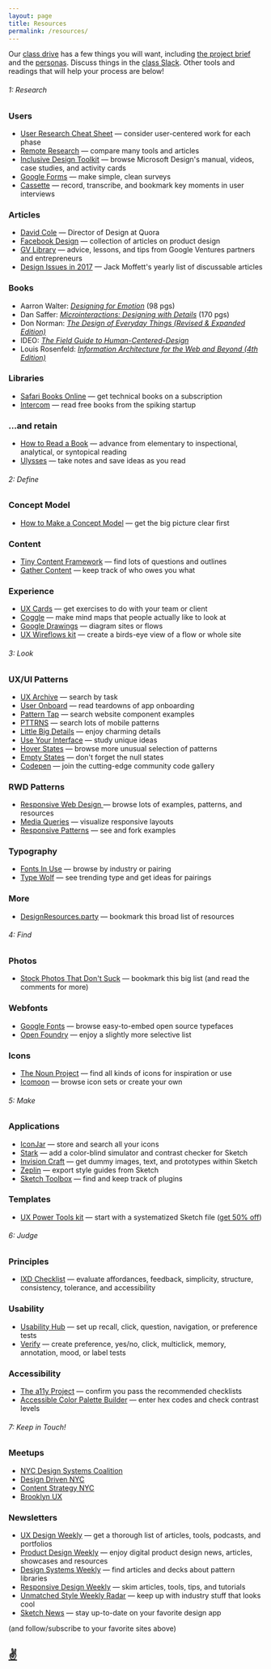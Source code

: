 ```yaml
---
layout: page
title: Resources
permalink: /resources/
---
```


Our [class drive](https://drive.google.com/drive/folders/1uD-o-Dq8QXwr5yvmKo48BKYhnwNecKG4?usp=sharing) has a few things you will want, including [the project brief](https://docs.google.com/document/d/1LY8jOjdAFbNZywgRUNT113QbvzQ0QwzSc-v8tnWd3lg/edit?usp=sharing) and the [personas](https://drive.google.com/file/d/1WiU_K7eLKOYP8anvRjNOC9h9rhVjGxC-/view?usp=sharing). Discuss things in the [class Slack](http://sva-ixd.slack.com). Other tools and readings that will help your process are below!

###### 1: Research

### Users

* [User Research Cheat Sheet](https://www.nngroup.com/articles/ux-research-cheat-sheet/?ref=uxdesignweekly) — consider user-centered work for each phase
* [Remote Research](http://remoteresear.ch/tools) — compare many tools and articles 
* [Inclusive Design Toolkit](https://www.microsoft.com/en-us/design/inclusive) — browse Microsoft Design's manual, videos, case studies, and activity cards
* [Google Forms](https://www.google.com/forms/about/) — make simple, clean surveys
* [Cassette](http://www.cassette.design/) — record, transcribe, and bookmark key moments in user interviews

### Articles
* [David Cole](http://davidcole.me/) — Director of Design at Quora  
* [Facebook Design](http://facebook.design/articles/) — collection of articles on product design
* [GV Library](https://library.gv.com/) — advice, lessons, and tips from Google Ventures partners and entrepreneurs
* [Design Issues in 2017](http://designaday.tumblr.com/post/160219326737/design-issues-in-2017) — Jack Moffett's yearly list of discussable articles

### Books

* Aarron Walter: [_Designing for Emotion_](https://abookapart.com/products/designing-for-emotion) (98 pgs)
* Dan Saffer: [_Microinteractions: Designing with Details_](https://www.amazon.com/Microinteractions-Full-Color-Designing-Details/dp/1491945923) (170 pgs)
* Don Norman: [_The Design of Everyday Things (Revised & Expanded Edition)_](https://www.amazon.com/Design-Everyday-Things-Revised-Expanded/dp/0465050654/)
* IDEO: [_The Field Guide to Human-Centered-Design_](http://www.designkit.org/resources/1) 
* Louis Rosenfeld: [_Information Architecture for the Web and Beyond (4th Edition)_](http://shop.oreilly.com/product/0636920034674.do)

### Libraries 

* [Safari Books Online](https://www.safaribooksonline.com/) — get technical books on a subscription
* [Intercom](https://www.intercom.com/books) — read free books from the spiking startup

### ...and retain

* [How to Read a Book](https://www.farnamstreetblog.com/how-to-read-a-book/) — advance from elementary to inspectional, analytical, or syntopical reading
* [Ulysses](https://www.ulyssesapp.com/) — take notes and save ideas as you read


###### 2: Define 


### Concept Model

* [How to Make a Concept Model](http://eleganthack.com/how-to-make-a-concept-model/) — get the big picture clear first


### Content

* [Tiny Content Framework](https://gist.github.com/nicoleslaw/2155621) — find lots of questions and outlines  
* [Gather Content](https://gathercontent.com/) — keep track of who owes you what  

### Experience

* [UX Cards](http://nform.com/cards/) — get exercises to do with your team or client  
* [Coggle](https://coggle.it/?lang=en-US) — make mind maps that people actually like to look at
* [Google Drawings](https://docs.google.com/drawings/create) — diagram sites or flows
* [UX Wireflows kit](https://ui8.net/products/ux-kits-ui-wireflows) — create a birds-eye view of a flow or whole site  


###### 3: Look

### UX/UI Patterns

* [UX Archive](http://uxarchive.com/) — search by task  
* [User Onboard](http://www.useronboard.com/) — read teardowns of app onboarding  
* [Pattern Tap](http://zurb.com/patterntap) — search website component examples
* [PTTRNS](https://pttrns.com/) — search lots of mobile patterns  
* [Little Big Details](http://littlebigdetails.com/) — enjoy charming details
* [Use Your Interface](http://useyourinterface.com/) — study unique ideas  
* [Hover States](https://hoverstat.es/) — browse more unusual selection of patterns  
* [Empty States](http://emptystat.es/) — don't forget the null states  
* [Codepen](https://codepen.io/) — join the cutting-edge community code gallery

### RWD Patterns

* [Responsive Web Design ](https://responsivedesign.is) — browse lots of examples, patterns, and resources  
* [Media Queries](https://mediaqueri.es/) — visualize responsive layouts  
* [Responsive Patterns](https://bradfrost.github.io/this-is-responsive/patterns.html) — see and fork examples 

### Typography

* [Fonts In Use](https://fontsinuse.com/) — browse by industry or pairing
* [Type Wolf](https://www.typewolf.com/) — see trending type and get ideas for pairings


### More

* [DesignResources.party](http://designresources.party/) — bookmark this broad list of resources


###### 4: Find 

### Photos

* [Stock Photos That Don't Suck](https://medium.com/@dustin/stock-photos-that-dont-suck-62ae4bcbe01b) — bookmark this big list (and read the comments for more)

### Webfonts

* [Google Fonts](http://fonts.google.com) — browse easy-to-embed open source typefaces  
* [Open Foundry](http://open-foundry.com/hot30) — enjoy a slightly more selective list

### Icons

* [The Noun Project](http://thenounproject.com) — find all kinds of icons for inspiration or use 
* [Icomoon](http://icomoon.com) — browse icon sets or create your own	 



###### 5: Make

### Applications

* [IconJar](https://geticonjar.com/) — store and search all your icons   
* [Stark](http://www.getstark.co/) — add a color-blind simulator and contrast checker for Sketch
* [Invision Craft](https://www.invisionapp.com/craft) — get dummy images, text, and prototypes within Sketch
* [Zeplin](https://zeplin.io/) — export style guides from Sketch
* [Sketch Toolbox](http://sketchtoolbox.com/) — find and keep track of plugins 


### Templates
* [UX Power Tools kit](https://www.uxpower.tools/) — start with a systematized Sketch file ([get 50% off](https://gum.co/uxpt-bundle/skillshare-heinz))


###### 6: Judge

### Principles

* [IXD Checklist](http://ixdchecklist.com/) — evaluate affordances, feedback, simplicity, structure, consistency, tolerance, and accessibility

### Usability

* [Usability Hub](https://usabilityhub.com/) — set up recall, click, question, navigation, or preference tests  
* [Verify](http://verifyapp.com/) — create preference, yes/no, click, multiclick, memory, annotation, mood, or label tests

### Accessibility

* [The a11y Project](http://a11yproject.com) — confirm you pass the recommended checklists  
* [Accessible Color Palette Builder](https://toolness.github.io/accessible-color-matrix/) — enter hex codes and check contrast levels

 
###### 7: Keep in Touch! 


### Meetups

* [NYC Design Systems Coalition](https://www.meetup.com/NYC-Design-Systems-Coalition/)  
* [Design Driven NYC](https://www.meetup.com/Design-Driven-NYC/)  
* [Content Strategy NYC](https://www.meetup.com/cs-nyc/)
* [Brooklyn UX](https://www.meetup.com/Brooklyn-UX/)


### Newsletters

* [UX Design Weekly](http://uxdesignweekly.com/) — get a thorough list of articles, tools, podcasts, and portfolios
* [Product Design Weekly](http://designweekly.atomic.io/) — enjoy digital product design news, articles, showcases and resources
* [Design Systems Weekly](https://designsystems.curated.co/) — find articles and decks about pattern libraries
* [Responsive Design Weekly](http://responsivedesignweekly.com/) — skim articles, tools, tips, and tutorials
* [Unmatched Style Weekly Radar](http://unmatchedstyle.com/radar) — keep up with industry stuff that looks cool
* [Sketch News](https://sketch.curated.co/issues) — stay up-to-date on your favorite design app

(and follow/subscribe to your favorite sites above)

## [✌](https://twitter.com/ericaheinz)

